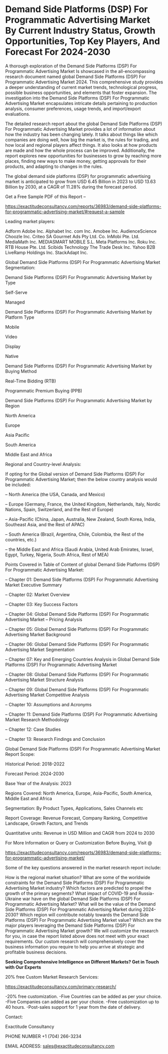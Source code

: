 # Demand Side Platforms (DSP) For Programmatic Advertising Market By Current Industry Status, Growth Opportunities, Top Key Players, And Forecast For 2024-2030

A thorough exploration of the Demand Side Platforms (DSP) For Programmatic Advertising Market Is showcased  in the all-encompassing research document named global Demand Side Platforms (DSP) For Programmatic Advertising Market 2024. This comprehensive study provides a deeper understanding of current market trends, technological progress, possible business opportunities, and elements that foster expansion. The investigation into the Demand Side Platforms (DSP) For Programmatic Advertising Market encapsulates intricate details pertaining to production analysis, consumer preferences, usage trends, and import/export evaluations.

The detailed research report about the global Demand Side Platforms (DSP) For Programmatic Advertising Market provides a lot of information about how the industry has been changing lately. It talks about things like which companies are doing well, how big the market is, the rules for trading, and how local and regional players affect things. It also looks at how products are made and how the whole process can be improved. Additionally, the report explores new opportunities for businesses to grow by reaching more places, finding new ways to make money, getting approvals for their products, and adapting to changes in the rules.

The global demand side platforms (DSP) for programmatic advertising market is anticipated to grow from USD 6.45 Billion in 2023 to USD 13.63 Billion by 2030, at a CAGR of 11.28% during the forecast period.

Get a Free Sample PDF of this Report –

https://exactitudeconsultancy.com/reports/36983/demand-side-platforms-for-programmatic-advertising-market/#request-a-sample

Leading market players:

Adform Adobe Inc. Alphabet Inc. com Inc. Amobee Inc. AudienceScience Choozle Inc. Criteo SA Gourmet Ads Pty Ltd. Co. InMobi Pte. Ltd. MediaMath Inc. MEDIASMART MOBILE S.L. Meta Platforms Inc. Roku Inc. RTB House Pte. Ltd. Scibids Technology The Trade Desk Inc. Yahoo B2B LiveRamp Holdings Inc. StackAdapt Inc.

Global Demand Side Platforms (DSP) For Programmatic Advertising Market Segmentation:

Demand Side Platforms (DSP) For Programmatic Advertising Market by Type

Self-Serve

Managed

Demand Side Platforms (DSP) For Programmatic Advertising Market by Platform Type

Mobile

Video

Display

Native

Demand Side Platforms (DSP) For Programmatic Advertising Market by Buying Method

Real-Time Bidding (RTB)

Programmatic Premium Buying (PPB)

Demand Side Platforms (DSP) For Programmatic Advertising Market by Region

North America

Europe

Asia Pacific

South America

Middle East and Africa

Regional and Country-level Analysis:

If opting for the Global version of Demand Side Platforms (DSP) For Programmatic Advertising Market; then the below country analysis would be included:

– North America (the USA, Canada, and Mexico)

– Europe (Germany, France, the United Kingdom, Netherlands, Italy, Nordic Nations, Spain, Switzerland, and the Rest of Europe)

– Asia-Pacific (China, Japan, Australia, New Zealand, South Korea, India, Southeast Asia, and the Rest of APAC)

– South America (Brazil, Argentina, Chile, Colombia, the Rest of the countries, etc.)

– the Middle East and Africa (Saudi Arabia, United Arab Emirates, Israel, Egypt, Turkey, Nigeria, South Africa, Rest of MEA)

Points Covered in Table of Content of global Demand Side Platforms (DSP) For Programmatic Advertising Market:

– Chapter 01:  Demand Side Platforms (DSP) For Programmatic Advertising Market Executive Summary

– Chapter 02: Market Overview

– Chapter 03: Key Success Factors

– Chapter 04: Global Demand Side Platforms (DSP) For Programmatic Advertising Market – Pricing Analysis

– Chapter 05: Global Demand Side Platforms (DSP) For Programmatic Advertising Market Background

– Chapter 06: Global Demand Side Platforms (DSP) For Programmatic Advertising Market Segmentation

– Chapter 07: Key and Emerging Countries Analysis in Global Demand Side Platforms (DSP) For Programmatic Advertising Market

– Chapter 08: Global Demand Side Platforms (DSP) For Programmatic Advertising Market Structure Analysis

– Chapter 09: Global Demand Side Platforms (DSP) For Programmatic Advertising Market Competitive Analysis

– Chapter 10: Assumptions and Acronyms

– Chapter 11: Demand Side Platforms (DSP) For Programmatic Advertising Market Research Methodology

– Chapter 12: Case Studies

– Chapter 13: Research Findings and Conclusion

Global Demand Side Platforms (DSP) For Programmatic Advertising Market Report Scope:

Historical Period: 2018-2022

Forecast Period: 2024-2030

Base Year of the Analysis: 2023

Regions Covered: North America, Europe, Asia-Pacific, South America, Middle East and Africa

Segmentation: By Product Types, Applications, Sales Channels etc

Report Coverage: Revenue Forecast, Company Ranking, Competitive Landscape, Growth Factors, and Trends

Quantitative units: Revenue in USD Million and CAGR from 2024 to 2030

For More Information or Query or Customization Before Buying, Visit @

https://exactitudeconsultancy.com/reports/36983/demand-side-platforms-for-programmatic-advertising-market/

Some of the key questions answered in the market research report include:

How is the regional market situation?
What are some of the worldwide constraints for the Demand Side Platforms (DSP) For Programmatic Advertising Market industry?
Which factors are predicted to propel the growth of the primary segments?
What impact of COVID-19 and Russia-Ukraine war have on the global Demand Side Platforms (DSP) For Programmatic Advertising Market?
What will be the value of the Demand Side Platforms (DSP) For Programmatic Advertising Market during 2024-2030?
Which region will contribute notably towards the Demand Side Platforms (DSP) For Programmatic Advertising Market value?
Which are the major players leveraging the Demand Side Platforms (DSP) For Programmatic Advertising Market growth?
We will customize the research for you, in case the report listed above does not meet with your exact requirements. Our custom research will comprehensively cover the business information you require to help you arrive at strategic and profitable business decisions.

**Seeking Comprehensive Intelligence on Different Markets? Get in Touch with Our Experts**

20% free Custom Market Research Services:

https://exactitudeconsultancy.com/primary-research/

-20% free customization.
-Five Countries can be added as per your choice.
-Five Companies can added as per your choice.
-Free customization up to 40 hours.
-Post-sales support for 1 year from the date of delivery.

Contact:

Exactitude Consultancy

PHONE NUMBER +1 (704) 266-3234

EMAIL ADDRESS: sales@exactitudeconsultancy.com
